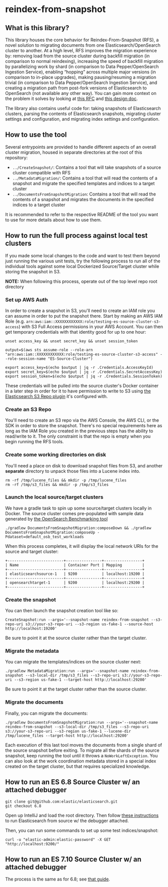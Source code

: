 # reindex-from-snapshot

## What is this library?

This library houses the core behavior for Reindex-From-Snapshot (RFS), a novel solution to migrating documents from one Elasticsearch/OpenSearch cluster to another.  At a high level, RFS improves the migration experience by: removing load from the source cluster during backfill migration (in comparison to normal reindexing), increasing the speed of backfill migration by parallelizing work by shard (in comparison to Data Pepper/OpenSearch Ingestion Service), enabling “hopping” across multiple major versions (in comparison to in-place upgrades), making pausing/resuming a migration trivial (in comparison to Data Pepper/OpenSearch Ingestion Service), and creating a migration path from post-fork versions of Elasticsearch to OpenSearch (not available any other way).  You can gain more context on the problem it solves by looking at [this RFC](https://github.com/opensearch-project/OpenSearch/issues/12667) and [this design doc](./docs/DESIGN.md).


The library also contains useful code for: taking snapshots of Elasticsearch clusters, parsing the contents of Elasticsearch snapshots, migrating cluster settings and configuration, and migrating index settings and configuration.

## How to use the tool

Several entrypoints are provided to handle different aspects of an overall cluster migration, housed in separate directories at the root of this repository:
* `../CreateSnapshot/`: Contains a tool that will take snapshots of a source cluster compatible with RFS
* `../MetadataMigration/`: Contains a tool that will read the contents of a snapshot and migrate the specified templates and indices to a target cluster
* `../DocumentsFromSnapshotMigration`: Contains a tool that will read the contents of a snapshot and migrates the documents in the specified indices to a target cluster

It is recommended to refer to the respective README of the tool you want to use for more details about how to use them.

## How to run the full process against local test clusters

If you made some local changes to the code and want to test them beyond just running the various unit tests, try the following process to run all of the individual tools against some local Dockerized Source/Target cluster while storing the snapshot in S3.

**NOTE:** When following this process, operate out of the top level repo root directory

### Set up AWS Auth

In order to create a snapshot in S3, you'll need to create an IAM role you can assume in order to put the snapshot there.  Start by making an AWS IAM Role (e.g. `arn:aws:iam::XXXXXXXXXXXX:role/testing-es-source-cluster-s3-access`) with S3 Full Access permissions in your AWS Account.  You can then get temporary credentials with that identity good for up to one hour:

```shell
unset access_key && unset secret_key && unset session_token

output=$(aws sts assume-role --role-arn "arn:aws:iam::XXXXXXXXXXXX:role/testing-es-source-cluster-s3-access" --role-session-name "ES-Source-Cluster")

export access_key=$(echo $output | jq -r .Credentials.AccessKeyId)
export secret_key=$(echo $output | jq -r .Credentials.SecretAccessKey)
export session_token=$(echo $output | jq -r .Credentials.SessionToken)
```

These credentials will be pulled into the source cluster's Docker container in a later step in order for it to have permission to write to S3 using [the Elasticsearch S3 Repo plugin](https://www.elastic.co/guide/en/elasticsearch/plugins/7.10/repository-s3-client.html) it's configured with.

### Create an S3 Repo

You'll need to create an S3 repo via the AWS Console, the AWS CLI, or the SDK in order to store the snapshot.  There's no special requirements here as long as the IAM Role you created in the previous steps has the ability to read/write to it.  The only constraint is that the repo is empty when you begin running the RFS tools.

### Create some working directories on disk

You'll need a place on disk to download snapshot files from S3, and another **separate** directory to unpack those files into a Lucene index into.

```
rm -rf /tmp/lucene_files && mkdir -p /tmp/lucene_files
rm -rf /tmp/s3_files && mkdir -p /tmp/s3_files
```

### Launch the local source/target clusters

We have a gradle task to spin up some source/target clusters locally in Docker.  The source cluster comes pre-populated with sample data generated by [the OpenSearch Benchmarking tool](https://github.com/opensearch-project/opensearch-benchmark)

```
./gradlew DocumentsFromSnapshotMigration:composeDown && ./gradlew DocumentsFromSnapshotMigration:composeUp -Pdataset=default_osb_test_workloads
```

When this process completes, it will display the local network URIs for the source and target cluster:

```
+-------------------------+----------------+-----------------+
| Name                    | Container Port | Mapping         |
+-------------------------+----------------+-----------------+
| elasticsearchsource-1   | 9200           | localhost:19200 |
+-------------------------+----------------+-----------------+
| opensearchtarget-1      | 9200           | localhost:29200 |
+-------------------------+----------------+-----------------+
```

### Create the snapshot

You can then launch the snapshot creation tool like so:

```
CreateSnapshot:run --args='--snapshot-name reindex-from-snapshot --s3-repo-uri s3://your-s3-repo-uri --s3-region us-fake-1 --source-host http://localhost:19200'
```

Be sure to point it at the source cluster rather than the target cluster.

### Migrate the metadata

You can migrate the templates/indices on the source cluster next:

```
./gradlew MetadataMigration:run --args='--snapshot-name reindex-from-snapshot --s3-local-dir /tmp/s3_files --s3-repo-uri s3://your-s3-repo-uri --s3-region us-fake-1 --target-host http://localhost:29200'
```

Be sure to point it at the target cluster rather than the source cluster.

### Migrate the documents

Finally, you can migrate the documents:

```
./gradlew DocumentsFromSnapshotMigration:run --args='--snapshot-name reindex-from-snapshot --s3-local-dir /tmp/s3_files --s3-repo-uri s3://your-s3-repo-uri --s3-region us-fake-1 --lucene-dir /tmp/lucene_files --target-host http://localhost:29200'
```

Each execution of this last tool moves the documents from a single shard of the source snapshot before exiting.  To migrate all the shards of the source snapshot, keep running the tool until it throws a `NoWorkLeftException`.  You can also look at the work coordination metadata stored in a special index created on the target cluster, but that requires specialized knowledge.

## How to run an ES 6.8 Source Cluster w/ an attached debugger

```
git clone git@github.com:elastic/elasticsearch.git
git checkout 6.8
```

Open up IntelliJ and load the root directory.  Then follow [these instructions](https://www.elastic.co/blog/how-to-debug-elasticsearch-source-code-in-intellij-idea) to run Elasticsearch from source w/ the debugger attached.

Then, you can run some commands to set up some test indices/snapshot:

```
curl -u "elastic-admin:elastic-password" -X GET "http://localhost:9200/"
```

## How to run an ES 7.10 Source Cluster w/ an attached debugger

The process is the same as for 6.8; see [that guide](#how-to-run-an-es-68-source-cluster-w-an-attached-debugger).

